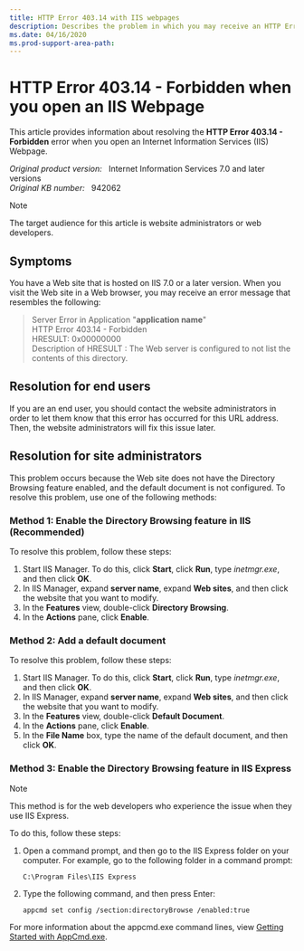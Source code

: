 ```yaml
---
title: HTTP Error 403.14 with IIS webpages
description: Describes the problem in which you may receive an HTTP Error 403.14 error message when you visit a Web site that is hosted on IIS 7.0.
ms.date: 04/16/2020
ms.prod-support-area-path:
---
```

# HTTP Error 403.14 - Forbidden when you open an IIS Webpage

This article provides information about resolving the **HTTP Error 403.14 - Forbidden** error when you open an Internet Information Services (IIS) Webpage.

_Original product version:_ &nbsp; Internet Information Services 7.0 and later versions  
_Original KB number:_ &nbsp; 942062

> [!NOTE]
> The target audience for this article is website administrators or web developers.

## Symptoms

You have a Web site that is hosted on IIS 7.0 or a later version. When you visit the Web site in a Web browser, you may receive an error message that resembles the following:

> Server Error in Application "**application name**"  
> HTTP Error 403.14 - Forbidden  
> HRESULT: 0x00000000  
> Description of HRESULT : The Web server is configured to not list the contents of this directory.

## Resolution for end users

If you are an end user, you should contact the website administrators in order to let them know that this error has occurred for this URL address. Then, the website administrators will fix this issue later.

## Resolution for site administrators

This problem occurs because the Web site does not have the Directory Browsing feature enabled, and the default document is not configured. To resolve this problem, use one of the following methods:

### Method 1: Enable the Directory Browsing feature in IIS (Recommended)

To resolve this problem, follow these steps:

1. Start IIS Manager. To do this, click **Start**, click **Run**, type *inetmgr.exe*, and then click **OK**.
2. In IIS Manager, expand **server name**, expand **Web sites**, and then click the website that you want to modify.
3. In the **Features** view, double-click **Directory Browsing**.
4. In the **Actions** pane, click **Enable**.

### Method 2: Add a default document

To resolve this problem, follow these steps:

1. Start IIS Manager. To do this, click **Start**, click **Run**, type *inetmgr.exe*, and then click **OK**.
2. In IIS Manager, expand **server name**, expand **Web sites**, and then click the website that you want to modify.
3. In the **Features** view, double-click **Default Document**.
4. In the **Actions** pane, click **Enable**.
5. In the **File Name** box, type the name of the default document, and then click **OK**.

### Method 3: Enable the Directory Browsing feature in IIS Express

> [!NOTE]
> This method is for the web developers who experience the issue when they use IIS Express.

To do this, follow these steps:

1. Open a command prompt, and then go to the IIS Express folder on your computer. For example, go to the following folder in a command prompt:

    ```console
    C:\Program Files\IIS Express
    ```

2. Type the following command, and then press Enter:

    ```console
    appcmd set config /section:directoryBrowse /enabled:true
    ```

For more information about the appcmd.exe command lines, view [Getting Started with AppCmd.exe](http://www.iis.net/learn/get-started/getting-started-with-iis/getting-started-with-appcmdexe).
